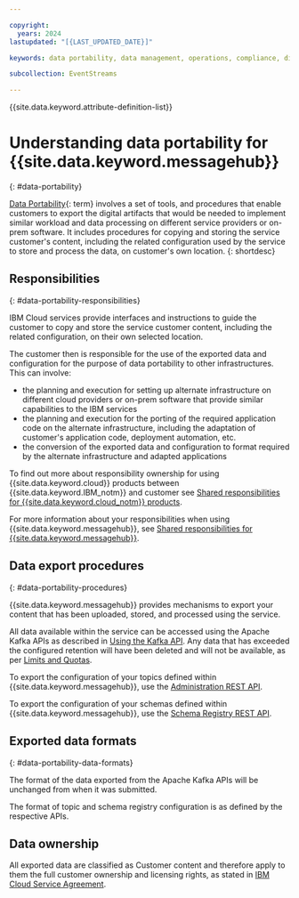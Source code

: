 ```yaml
---

copyright:
  years: 2024
lastupdated: "[{LAST_UPDATED_DATE}]"

keywords: data portability, data management, operations, compliance, disaster recovery, data ownership, responsibilities

subcollection: EventStreams

---
```


{{site.data.keyword.attribute-definition-list}}



# Understanding data portability for {{site.data.keyword.messagehub}}
{: #data-portability}

[Data Portability](#x2113280){: term} involves a set of tools, and procedures that enable customers to export the digital artifacts that would be needed to implement similar workload and data processing on different service providers or on-prem software. It includes procedures for copying and storing the service customer's content, including the related configuration used by the service to store and process the data, on customer's own location.
{: shortdesc}

## Responsibilities
{: #data-portability-responsibilities}

IBM Cloud services provide interfaces and instructions to guide the customer to copy and store the service customer content, including the related configuration, on their own selected location.

The customer then is responsible for the use of the exported data and configuration for the purpose of data portability to other infrastructures.
This can involve:

- the planning and execution for setting up alternate infrastructure on different cloud providers or on-prem software that provide similar capabilities to the IBM services
- the planning and execution for the porting of the required application code on the alternate infrastructure, including the adaptation of customer's application code, deployment automation, etc.
- the conversion of the exported data and configuration to format required by the alternate infrastructure and adapted applications

To find out more about responsibility ownership for using {{site.data.keyword.cloud}} products between {{site.data.keyword.IBM_notm}} and customer see [Shared responsibilities for {{site.data.keyword.cloud_notm}} products](/docs/overview?topic=overview-shared-responsibilities).

For more information about your responsibilities when using {{site.data.keyword.messagehub}}, see [Shared responsibilities for {{site.data.keyword.messagehub}}](/docs/EventStreams?topic=EventStreams-event_streams_responsibilities).

## Data export procedures
{: #data-portability-procedures}

{{site.data.keyword.messagehub}} provides mechanisms to export your content that has been uploaded, stored, and processed using the service.

All data available within the service can be accessed using the Apache Kafka APIs as described in [Using the Kafka API](/docs/EventStreams?topic=EventStreams-kafka_using). Any data that has exceeded the configured retention will have been deleted and will not be available, as per [Limits and Quotas](/docs/EventStreams?topic=EventStreams-kafka_quotas).

To export the configuration of your topics defined within {{site.data.keyword.messagehub}}, use the [Administration REST API](/docs/EventStreams?topic=EventStreams-admin_api).

To export the configuration of your schemas defined within {{site.data.keyword.messagehub}}, use the [Schema Registry REST API](/docs/EventStreams?topic=EventStreams-ES_schema_registry).

## Exported data formats
{: #data-portability-data-formats}

The format of the data exported from the Apache Kafka APIs will be unchanged from when it was submitted.

The format of topic and schema registry configuration is as defined by the respective APIs.

## Data ownership

All exported data are classified as Customer content and therefore apply to them the full customer ownership and licensing rights, as stated in [IBM Cloud Service Agreement](https://www.ibm.com/terms/?id=Z126-6304_WS).
